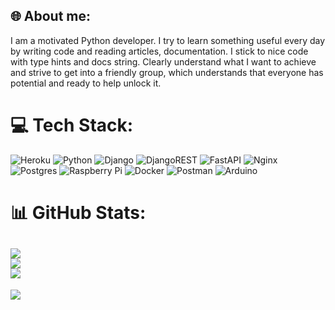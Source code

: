 ## 🌐 About me:
I am a motivated Python developer. I try to learn something useful every day by writing code and reading articles, documentation. I stick to nice code with type hints and docs string. Clearly understand what I want to achieve and strive to get into a friendly group, which understands that everyone has potential and ready to help unlock it.
# 💻 Tech Stack:
![Heroku](https://img.shields.io/badge/heroku-%23430098.svg?style=for-the-badge&logo=heroku&logoColor=white) ![Python](https://img.shields.io/badge/python-3670A0?style=for-the-badge&logo=python&logoColor=ffdd54) ![Django](https://img.shields.io/badge/django-%23092E20.svg?style=for-the-badge&logo=django&logoColor=white) ![DjangoREST](https://img.shields.io/badge/DJANGO-REST-ff1709?style=for-the-badge&logo=django&logoColor=white&color=ff1709&labelColor=gray) ![FastAPI](https://img.shields.io/badge/FastAPI-005571?style=for-the-badge&logo=fastapi) ![Nginx](https://img.shields.io/badge/nginx-%23009639.svg?style=for-the-badge&logo=nginx&logoColor=white) ![Postgres](https://img.shields.io/badge/postgres-%23316192.svg?style=for-the-badge&logo=postgresql&logoColor=white) ![Raspberry Pi](https://img.shields.io/badge/-RaspberryPi-C51A4A?style=for-the-badge&logo=Raspberry-Pi) ![Docker](https://img.shields.io/badge/docker-%230db7ed.svg?style=for-the-badge&logo=docker&logoColor=white) ![Postman](https://img.shields.io/badge/Postman-FF6C37?style=for-the-badge&logo=postman&logoColor=white) ![Arduino](https://img.shields.io/badge/-Arduino-00979D?style=for-the-badge&logo=Arduino&logoColor=white)
# 📊 GitHub Stats:
![](https://github-readme-stats.vercel.app/api?username=Satan1437&theme=radical&hide_border=false&include_all_commits=true&count_private=false)<br/>
![](https://github-readme-streak-stats.herokuapp.com/?user=Satan1437&theme=radical&hide_border=false)<br/>
![](https://github-readme-stats.vercel.app/api/top-langs/?username=Satan1437&theme=radical&hide_border=false&include_all_commits=true&count_private=false&layout=compact)
---
[![](https://visitcount.itsvg.in/api?id=Satan1437&icon=0&color=0)](https://visitcount.itsvg.in)
